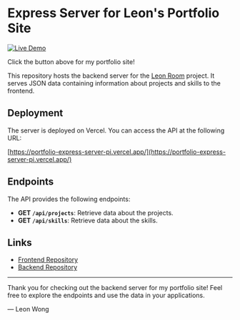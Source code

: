 # Express Server for Leon's Portfolio Site

[![Live Demo](https://img.shields.io/badge/-Live%20Demo-blue?style=for-the-badge&logo=live)](https://www.leonwong.dev)

Click the button above for my portfolio site!

This repository hosts the backend server for the [Leon Room](https://github.com/leonwongdev/leon-room) project. It serves JSON data containing information about projects and skills to the frontend.

## Deployment

The server is deployed on Vercel. You can access the API at the following URL:

[https://portfolio-express-server-pi.vercel.app/](https://portfolio-express-server-pi.vercel.app/)

## Endpoints

The API provides the following endpoints:

- **GET `/api/projects`**: Retrieve data about the projects.
- **GET `/api/skills`**: Retrieve data about the skills.

## Links

- [Frontend Repository](https://github.com/leonwongdev/leon-room)
- [Backend Repository](https://github.com/leonwongdev/portfolio-express-server)

---

Thank you for checking out the backend server for my portfolio site! Feel free to explore the endpoints and use the data in your applications.

— Leon Wong
